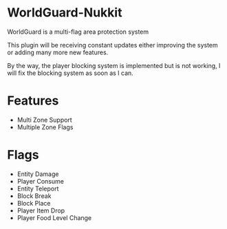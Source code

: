 # WorldGuard-Nukkit
WorldGuard is a multi-flag area protection system

This plugin will be receiving constant updates either improving the system or adding many more new features.

By the way, the player blocking system is implemented but is not working, I will fix the blocking system as soon as I can.
# Features
- Multi Zone Support
- Multiple Zone Flags
# Flags
- Entity Damage
- Player Consume
- Entity Teleport
- Block Break
- Block Place
- Player Item Drop
- Player Food Level Change